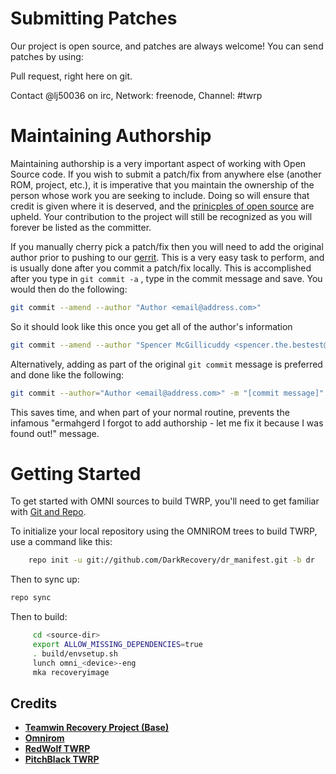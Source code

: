 Submitting Patches
======
Our project is open source, and patches are always welcome!
You can send patches by using:

Pull request, right here on git.

Contact @lj50036 on irc, Network: freenode, Channel: #twrp


Maintaining Authorship
======
Maintaining authorship is a very important aspect of working with Open Source code. If you wish to submit a patch/fix
from anywhere else (another ROM, project, etc.), it is imperative that you maintain the ownership of the person whose
work you are seeking to include. Doing so will ensure that credit is given where it is deserved, and the [prinicples of open source](http://opensource.org/docs/osd)
are upheld. Your contribution to the project will still be recognized as you will forever be listed as the committer.

If you manually cherry pick a patch/fix then you will need to add the original author prior to pushing to our [gerrit](https://gerrit.omnirom.org).
This is a very easy task to perform, and is usually done after you commit a patch/fix locally. This is accomplished
after you type in `git commit -a` , type in the commit message and save. You would then do the following:

```bash
git commit --amend --author "Author <email@address.com>"
```

So it should look like this once you get all of the author's information

```bash
git commit --amend --author "Spencer McGillicuddy <spencer.the.bestest@gmail.com>"
```

Alternatively, adding as part of the original `git commit` message is preferred and done like the following:

```bash
git commit --author="Author <email@address.com>" -m "[commit message]"
```

This saves time, and when part of your normal routine, prevents the infamous "ermahgerd I forgot to add authorship -
let me fix it because I was found out!" message.


Getting Started
======

To get started with OMNI sources to build TWRP, you'll need to get
familiar with [Git and Repo](https://source.android.com/source/using-repo.html).

To initialize your local repository using the OMNIROM trees to build TWRP, use a command like this:
```bash
    repo init -u git://github.com/DarkRecovery/dr_manifest.git -b dr
```
Then to sync up:
```bash
repo sync
```

Then to build:
```bash
     cd <source-dir>
     export ALLOW_MISSING_DEPENDENCIES=true
     . build/envsetup.sh
     lunch omni_<device>-eng
     mka recoveryimage
```




Credits
-------
* [**Teamwin Recovery Project (Base)**](https://github.com/TeamWin)
* [**Omnirom**](https://github.com/omnirom)
* [**RedWolf TWRP**](https://github.com/RedWolfRecovery)
* [**PitchBlack TWRP**](https://github.com/PitchBlackTWRP)

